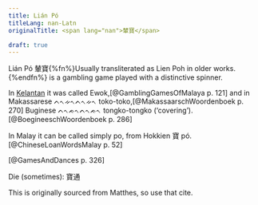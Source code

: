 ```yaml
---
title: Lián Pó
titleLang: nan-Latn
originalTitle: <span lang="nan">輦寶</span>

draft: true
---
```


<p class="lead">
<span lang="nan-Latn" class="noun aka">Lián Pó</span> <span lang="nan" class="aka">輦寶</span>{%fn%}Usually transliterated as <span lang="nan-Latn" class="noun aka">Lien Poh</span> in older works.{%endfn%} is a gambling game played with a distinctive spinner.
</p>

In [Kelantan](https://en.wikipedia.org/wiki/Kelantan) it was called <span lang="mfa" class="noun aka">Ewok</span>,[@GamblingGamesOfMalaya p. 121] and in Makassarese <span lang="mak" class="aka">ᨈᨚᨀᨚᨈᨚᨀᨚ</span> <span lang="mak-Latn" class="aka">toko-toko</span>,[@MakassaarschWoordenboek p. 270] Buginese <span lang="bug" class="aka">ᨈᨚᨃᨚᨈᨚᨃᨚ</span> <span lang="bug-Latn" class="aka">tongko-tongko</span> (‘covering’).[@BoegineeschWoordenboek p. 286]

In Malay it can be called simply <span lang="ms">po</span>, from Hokkien <span lang="nan">寶</span> <span lang="nan-Latn">pó</span>.[@ChineseLoanWordsMalay p. 52]


[@GamesAndDances p. 326]

Die (sometimes):
寶通

This is originally sourced from Matthes, so use that cite.
